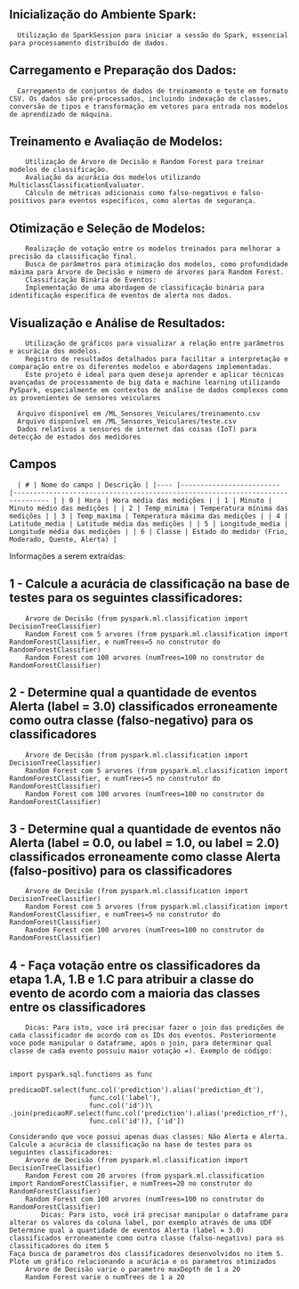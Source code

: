
## Inicialização do Ambiente Spark: 

      Utilização do SparkSession para iniciar a sessão do Spark, essencial para processamento distribuído de dados.

## Carregamento e Preparação dos Dados:

      Carregamento de conjuntos de dados de treinamento e teste em formato CSV. Os dados são pré-processados, incluindo indexação de classes, conversão de tipos e transformação em vetores para entrada nos modelos de aprendizado de máquina.

## Treinamento e Avaliação de Modelos:

        Utilização de Árvore de Decisão e Random Forest para treinar modelos de classificação.
        Avaliação da acurácia dos modelos utilizando MulticlassClassificationEvaluator.
        Cálculo de métricas adicionais como falso-negativos e falso-positivos para eventos específicos, como alertas de segurança.
        
## Otimização e Seleção de Modelos:

        Realização de votação entre os modelos treinados para melhorar a precisão da classificação final.
        Busca de parâmetros para otimização dos modelos, como profundidade máxima para Árvore de Decisão e número de árvores para Random Forest.
        Classificação Binária de Eventos:
        Implementação de uma abordagem de classificação binária para identificação específica de eventos de alerta nos dados.
        
## Visualização e Análise de Resultados:

        Utilização de gráficos para visualizar a relação entre parâmetros e acurácia dos modelos.
        Registro de resultados detalhados para facilitar a interpretação e comparação entre os diferentes modelos e abordagens implementadas.
        Este projeto é ideal para quem deseja aprender e aplicar técnicas avançadas de processamento de big data e machine learning utilizando PySpark, especialmente em contextos de análise de dados complexos como os provenientes de sensores veiculares

      Arquivo disponível em /ML_Sensores_Veiculares/treinamento.csv
      Arquivo disponível em /ML_Sensores_Veiculares/teste.csv
      Dados relativos a sensores de internet das coisas (IoT) para detecção de estados dos medidores

## Campos

      | # | Nome do campo | Descrição | |---- |------------------------- |------------------------------------------------------------------------------- | | 0 | Hora | Hora média das medições | | 1 | Minuto | Minuto médio das medições | | 2 | Temp_minima | Temperatura mínima das medições | | 3 | Temp_maxima | Temperatura máxima das medições | | 4 | Latitude_media | Latitude média das medições | | 5 | Longitude_media | Longitude média das medições | | 6 | Classe | Estado do medidor (Frio, Moderado, Quente, Alerta) |

Informações a serem extraídas:

## 1 - Calcule a acurácia de classificação na base de testes para os seguintes classificadores:
        Árvore de Decisão (from pyspark.ml.classification import DecisionTreeClassifier)
        Random Forest com 5 arvores (from pyspark.ml.classification import RandomForestClassifier, e numTrees=5 no construtor do RandomForestClassifier)
        Random Forest com 100 arvores (numTrees=100 no construtor do RandomForestClassifier)
## 2 - Determine qual a quantidade de eventos Alerta (label = 3.0) classificados erroneamente como outra classe (falso-negativo) para os classificadores
        Árvore de Decisão (from pyspark.ml.classification import DecisionTreeClassifier)
        Random Forest com 5 arvores (from pyspark.ml.classification import RandomForestClassifier, e numTrees=5 no construtor do RandomForestClassifier)
        Random Forest com 100 arvores (numTrees=100 no construtor do RandomForestClassifier)
## 3 -  Determine qual a quantidade de eventos não Alerta (label = 0.0, ou label = 1.0, ou label = 2.0) classificados erroneamente como classe Alerta (falso-positivo) para os classificadores
        Árvore de Decisão (from pyspark.ml.classification import DecisionTreeClassifier)
        Random Forest com 5 arvores (from pyspark.ml.classification import RandomForestClassifier, e numTrees=5 no construtor do RandomForestClassifier)
        Random Forest com 100 arvores (numTrees=100 no construtor do RandomForestClassifier)
## 4 - Faça votação entre os classificadores da etapa 1.A, 1.B e 1.C para atribuir a classe do evento de acordo com a maioria das classes entre os classificadores
        Dicas: Para isto, voce irá precisar fazer o join das predições de cada classificador de acordo com os IDs dos eventos. Posteriormente voce pode manipular o dataframe, após o join, para determinar qual classe de cada evento possuiu maior votação =). Exemplo de código:


    import pyspark.sql.functions as func
    
    predicaoDT.select(func.col('prediction').alias('prediction_dt'),
                        func.col('label'),
                        func.col('id'))\
    .join(predicaoRF.select(func.col('prediction').alias('prediction_rf'),
                        func.col('id')), ['id'])

    Considerando que voce possui apenas duas classes: Não Alerta e Alerta. Calcule a acurácia de classificação na base de testes para os seguintes classificadores:
        Árvore de Decisão (from pyspark.ml.classification import DecisionTreeClassifier)
        Random Forest com 20 arvores (from pyspark.ml.classification import RandomForestClassifier, e numTrees=20 no construtor do RandomForestClassifier)
        Random Forest com 100 arvores (numTrees=100 no construtor do RandomForestClassifier)
            Dicas: Para isto, você irá precisar manipular o dataframe para alterar os valores da coluna label, por exemplo através de uma UDF
    Determine qual a quantidade de eventos Alerta (label = 3.0) classificados erroneamente como outra classe (falso-negativo) para os classificadores do item 5
    Faça busca de parametros dos classificadores desenvolvidos no item 5. Plote um gráfico relacionando a acurácia e os parametros otimizados
        Árvore de Decisão varie o parametro maxDepth de 1 a 20
        Random Forest varie o numTrees de 1 a 20

